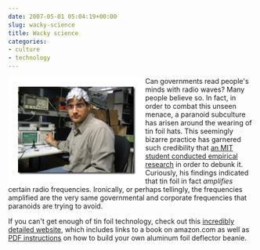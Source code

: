 ```yaml
---
date: 2007-05-01 05:04:19+00:00
slug: wacky-science
title: Wacky science
categories:
- culture
- technology
---
```


<img align="left" style="border:20px solid white" src="/images/ali2%5B9%5D.jpg">

Can governments read people's minds with radio waves? Many people believe so. In fact, in order to combat this unseen menace, a paranoid subculture has arisen around the wearing of tin foil hats. This seemingly bizarre practice has garnered such credibility that [an MIT student conducted empirical research](http://people.csail.mit.edu/rahimi/helmet/) in order to debunk it. Curiously, his findings indicated that tin foil in fact _amplifies_ certain radio frequencies. Ironically, or perhaps tellingly, the frequencies amplified are the very same governmental and corporate frequencies that paranoids are trying to avoid.

If you can't get enough of tin foil technology, check out this [incredibly detailed website](http://zapatopi.net/afdb/), which includes links to a book on amazon.com as well as [PDF instructions](http://zapatopi.net/afdb/afdbdiagram.pdf) on how to build your own aluminum foil deflector beanie.
